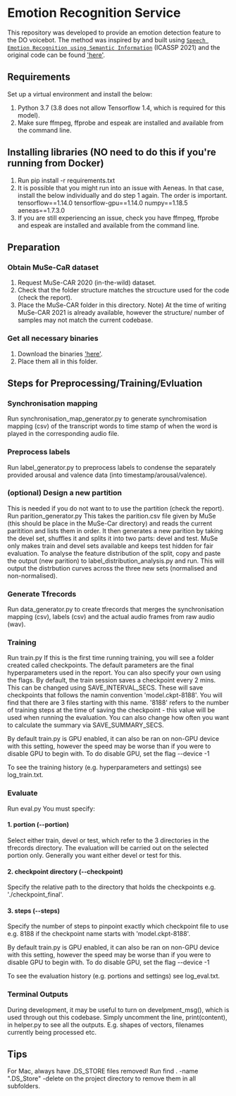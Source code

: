 # Emotion Recognition Service

This repository was developed to provide an emotion detection feature to the DO voicebot.
The method was inspired by and built using [`Speech Emotion Recognition using Semantic Information`](https://arxiv.org/pdf/2103.02993.pdf) (ICASSP 2021) and the original code can be found ['here'](https://github.com/glam-imperial/semantic_speech_emotion_recognition).

## Requirements

Set up a virtual environment and install the below:
1. Python 3.7 (3.8 does not allow Tensorflow 1.4, which is required for this model).
2. Make sure ffmpeg, ffprobe and espeak are installed and available from the command line.


## Installing libraries (NO need to do this if you're running from Docker)
1. Run pip install -r requirements.txt
2. It is possible that you might run into an issue with Aeneas. In that case, install the below individually and do step 1 again. The order is important.
tensorflow==1.14.0 
tensorflow-gpu==1.14.0
numpy==1.18.5 
aeneas==1.7.3.0
3. If you are still experiencing an issue, check you have ffmpeg, ffprobe and espeak are installed and available from the command line.


## Preparation

### Obtain MuSe-CaR dataset
1. Request MuSe-CAR 2020 (in-the-wild) dataset.
2. Check that the folder structure matches the strcucture used for the code (check the report).
3. Place the MuSe-CAR folder in this directory.
Note) At the time of writing MuSe-CAR 2021 is already available, however the structure/ number of samples may not match the current codebase.

### Get all necessary binaries
1. Download the binaries ['here'](https://imperialcollegelondon.box.com/s/wzqo3zm3v4kcvrukyli5gdw3gx7uiklw).
2. Place them all in this folder.


## Steps for Preprocessing/Training/Evluation

### Synchronisation mapping
Run synchronisation_map_generator.py to generate synchromisation mapping (csv) of the transcript words to time stamp of when the word is played in the corresponding audio file.

### Preprocess labels
Run label_generator.py to preprocess labels to condense the separately provided arousal and valence data (into timestamp/arousal/valence).

### (optional) Design a new partition
This is needed if you do not want to to use the partition (check the report).
Run parition_generator.py
This takes the parition.csv file given by MuSe (this should be place in the MuSe-Car directory) and reads the current paritition and lists them in order. It then generates a new parition by taking the devel set, shuffles it and splits it into two parts: devel and test. MuSe only makes train and devel sets available and keeps test hidden for fair evaluation.
To analyse the feature distribution of the split, copy and paste the output (new parition) to label_distribution_analysis.py and run. This will output the distrbution curves across the three new sets (normalised and non-normalised).

### Generate Tfrecords
Run data_generator.py to create tfrecords that merges the synchronisation mapping (csv), labels (csv) and the actual audio frames from raw audio (wav).

### Training
Run train.py
If this is the first time running training, you will see a folder created called checkpoints.
The default parameters are the final hyperparameters used in the report.
You can also specify your own using the flags.
By default, the train session saves a checkpoint every 2 mins. This can be changed using SAVE_INTERVAL_SECS. These will save checkpoints that follows the namin convention 'model.ckpt-8188'. You will find that there are 3 files starting with this name. '8188' refers to the number of training steps at the time of saving the checkpoint - this value will be used when running the evaluation. You can also change how often you want to calculate the summary via SAVE_SUMMARY_SECS.

By default train.py is GPU enabled, it can also be ran on non-GPU device with this setting, however the speed may be worse than if you were to disable GPU to begin with. To do disable GPU, set the flag --device -1

To see the training history (e.g. hyperparameters and settings) see log_train.txt.

### Evaluate
Run eval.py 
You must specify:
#### 1. portion (--portion)
Select either train, devel or test, which refer to the 3 directories in the tfrecords directory. The evaluation will be carried out on the selected portion only. Generally you want either devel or test for this.
#### 2. checkpoint directory (--checkpoint)
Specify the relative path to the directory that holds the checkpoints e.g. './checkpoint_final'.
#### 3. steps (--steps)
Specify the number of steps to pinpoint exactly which checkpoint file to use e.g. 8188 if the checkpoint name starts with 'model.ckpt-8188'.

By default train.py is GPU enabled, it can also be ran on non-GPU device with this setting, however the speed may be worse than if you were to disable GPU to begin with. To do disable GPU, set the flag --device -1

To see the evaluation history (e.g. portions and settings) see log_eval.txt.

### Terminal Outputs
During development, it may be useful to turn on develpment_msg(), which is used through out this codebase. Simply uncomment the line, print(content), in helper.py to see all the outputs. E.g. shapes of vectors, filenames currently being processed etc.

## Tips
For Mac, always have .DS_STORE files removed! Run find . -name ".DS_Store" -delete on the project directory to remove them in all subfolders.